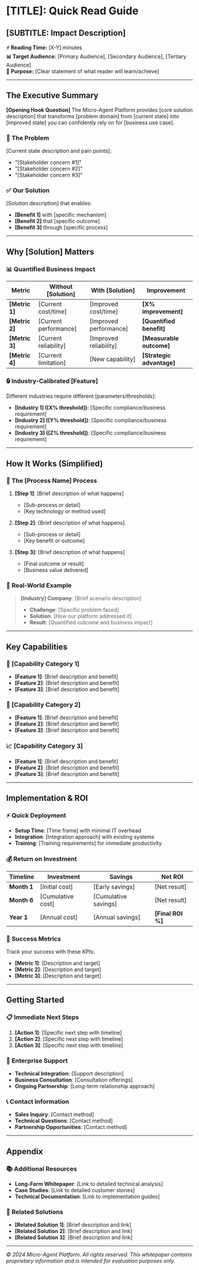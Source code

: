# [TITLE]: Quick Read Guide
## [SUBTITLE: Impact Description]

**⚡ Reading Time:** [X-Y] minutes  
**📊 Target Audience:** [Primary Audience], [Secondary Audience], [Tertiary Audience]  
**🎯 Purpose:** [Clear statement of what reader will learn/achieve]

---

## The Executive Summary

**[Opening Hook Question]** The Micro-Agent Platform provides [core solution description] that transforms [problem domain] from [current state] into [improved state] you can confidently rely on for [business use case].

### 🎯 **The Problem**
[Current state description and pain points]:
- "[Stakeholder concern #1]"
- "[Stakeholder concern #2]"
- "[Stakeholder concern #3]"

### ✅ **Our Solution**
[Solution description] that enables:
- **[Benefit 1]** with [specific mechanism]
- **[Benefit 2]** that [specific outcome]
- **[Benefit 3]** through [specific process]

---

## Why [Solution] Matters

### 📊 **Quantified Business Impact**

| Metric | Without [Solution] | With [Solution] | Improvement |
|--------|-------------------|----------------|-------------|
| **[Metric 1]** | [Current cost/time] | [Improved cost/time] | **[X% improvement]** |
| **[Metric 2]** | [Current performance] | [Improved performance] | **[Quantified benefit]** |
| **[Metric 3]** | [Current reliability] | [Improved reliability] | **[Measurable outcome]** |
| **[Metric 4]** | [Current limitation] | [New capability] | **[Strategic advantage]** |

### 🔒 **Industry-Calibrated [Feature]**

Different industries require different [parameters/thresholds]:

- **[Industry 1] ([X% threshold])**: [Specific compliance/business requirement]
- **[Industry 2] ([Y% threshold])**: [Specific compliance/business requirement]  
- **[Industry 3] ([Z% threshold])**: [Specific compliance/business requirement]

---

## How It Works (Simplified)

### 🔄 **The [Process Name] Process**

1. **[Step 1]**: [Brief description of what happens]
   - [Sub-process or detail]
   - [Key technology or method used]

2. **[Step 2]**: [Brief description of what happens]
   - [Sub-process or detail] 
   - [Key benefit or outcome]

3. **[Step 3]**: [Brief description of what happens]
   - [Final outcome or result]
   - [Business value delivered]

### 🏢 **Real-World Example**
> **[Industry] Company**: [Brief scenario description]
> 
> - **Challenge**: [Specific problem faced]
> - **Solution**: [How our platform addressed it]
> - **Result**: [Quantified outcome and business impact]

---

## Key Capabilities

### 🎯 **[Capability Category 1]**
- **[Feature 1]**: [Brief description and benefit]
- **[Feature 2]**: [Brief description and benefit]
- **[Feature 3]**: [Brief description and benefit]

### 🔧 **[Capability Category 2]**
- **[Feature 1]**: [Brief description and benefit]
- **[Feature 2]**: [Brief description and benefit]
- **[Feature 3]**: [Brief description and benefit]

### 📈 **[Capability Category 3]**
- **[Feature 1]**: [Brief description and benefit]
- **[Feature 2]**: [Brief description and benefit]
- **[Feature 3]**: [Brief description and benefit]

---

## Implementation & ROI

### ⚡ **Quick Deployment**
- **Setup Time**: [Time frame] with minimal IT overhead
- **Integration**: [Integration approach] with existing systems
- **Training**: [Training requirements] for immediate productivity

### 💰 **Return on Investment**

| Timeline | Investment | Savings | Net ROI |
|----------|------------|---------|---------|
| **Month 1** | [Initial cost] | [Early savings] | [Net result] |
| **Month 6** | [Cumulative cost] | [Cumulative savings] | [Net result] |
| **Year 1** | [Annual cost] | [Annual savings] | **[Final ROI %]** |

### 🎯 **Success Metrics**
Track your success with these KPIs:
- **[Metric 1]**: [Description and target]
- **[Metric 2]**: [Description and target]
- **[Metric 3]**: [Description and target]

---

## Getting Started

### 📋 **Immediate Next Steps**
1. **[Action 1]**: [Specific next step with timeline]
2. **[Action 2]**: [Specific next step with timeline]
3. **[Action 3]**: [Specific next step with timeline]

### 🤝 **Enterprise Support**
- **Technical Integration**: [Support description]
- **Business Consultation**: [Consultation offerings]
- **Ongoing Partnership**: [Long-term relationship approach]

### 📞 **Contact Information**
- **Sales Inquiry**: [Contact method]
- **Technical Questions**: [Contact method]
- **Partnership Opportunities**: [Contact method]

---

## Appendix

### 📚 **Additional Resources**
- **Long-Form Whitepaper**: [Link to detailed technical analysis]
- **Case Studies**: [Link to detailed customer stories]
- **Technical Documentation**: [Link to implementation guides]

### 🔗 **Related Solutions**
- **[Related Solution 1]**: [Brief description and link]
- **[Related Solution 2]**: [Brief description and link]
- **[Related Solution 3]**: [Brief description and link]

---

*© 2024 Micro-Agent Platform. All rights reserved. This whitepaper contains proprietary information and is intended for evaluation purposes only.*